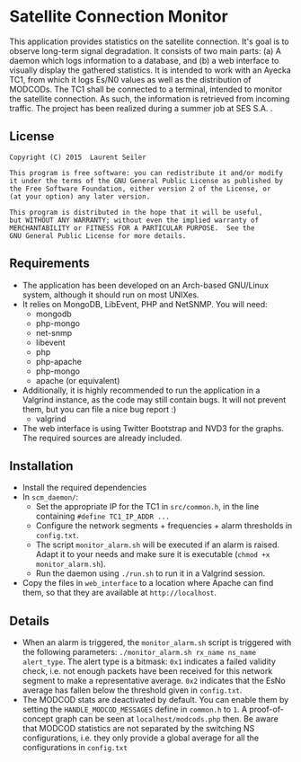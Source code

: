 Satellite Connection Monitor
============================

This application provides statistics on the satellite connection.
It's goal is to observe long-term signal degradation. It consists
of two main parts: (a) A daemon which logs information to a database, and
(b) a web interface to visually display the gathered statistics.
It is intended to work with an Ayecka TC1, from which it logs Es/N0
values as well as the distribution of MODCODs. The TC1 shall be
connected to a terminal, intended to monitor the satellite connection.
As such, the information is retrieved from incoming traffic. The
project has been realized during a summer job at SES S.A. .


License
-------

```
Copyright (C) 2015  Laurent Seiler

This program is free software: you can redistribute it and/or modify
it under the terms of the GNU General Public License as published by
the Free Software Foundation, either version 2 of the License, or
(at your option) any later version.

This program is distributed in the hope that it will be useful,
but WITHOUT ANY WARRANTY; without even the implied warranty of
MERCHANTABILITY or FITNESS FOR A PARTICULAR PURPOSE.  See the
GNU General Public License for more details.
```


Requirements
------------

- The application has been developed on an Arch-based GNU/Linux system,
  although it should run on most UNIXes.
- It relies on MongoDB, LibEvent, PHP and NetSNMP. You will need:
  * mongodb
  * php-mongo
  * net-snmp
  * libevent
  * php
  * php-apache
  * php-mongo
  * apache (or equivalent)
- Additionally, it is highly recommended to run the application in a
  Valgrind instance, as the code may still contain bugs. It will not prevent
  them, but you can file a nice bug report :)
  * valgrind
- The web interface is using Twitter Bootstrap and NVD3 for the graphs. The
  required sources are already included.


Installation
------------

- Install the required dependencies
- In `scm_daemon/`:
  * Set the appropriate IP for the TC1 in `src/common.h`, in the line containing
    `#define TC1_IP_ADDR ...`
  * Configure the network segments + frequencies + alarm thresholds in `config.txt`.
  * The script `monitor_alarm.sh` will be executed if an alarm is raised. Adapt
    it to your needs and make sure it is executable (`chmod +x monitor_alarm.sh`).
  * Run the daemon using `./run.sh` to run it in a Valgrind session.
- Copy the files in `web_interface` to a location where Apache can find them, so that
  they are available at `http://localhost`.


Details
-------

- When an alarm is triggered, the `monitor_alarm.sh` script is triggered with the
  following parameters: `./monitor_alarm.sh rx_name ns_name alert_type`. The alert
  type is a bitmask: `0x1` indicates a failed validity check, i.e. not enough
  packets have been received for this network segment to make a representative
  average. `0x2` indicates that the EsNo average has fallen below the threshold
  given in `config.txt`.
- The MODCOD stats are deactivated by default. You can enable them by setting the
  `HANDLE_MODCOD_MESSAGES` define in `common.h` to `1`. A proof-of-concept graph
  can be seen at `localhost/modcods.php` then. Be aware that MODCOD statistics
  are not separated by the switching NS configurations, i.e. they only provide
  a global average for all the configurations in `config.txt`

